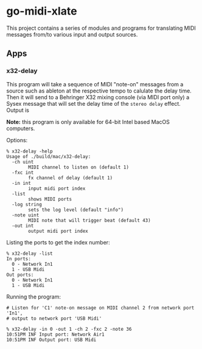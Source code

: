 # go-midi-xlate

This project contains a series of modules and programs for translating MIDI messages from/to various input and output sources.

## Apps

### x32-delay

This program will take a sequence of MIDI "note-on" messages from a source such as ableton at the respective tempo to calulate the delay time. Then it will send to a Behringer X32 mixing console (via MIDI port only) a Sysex message that will set the delay time of the `stereo delay` effect. Output is 

__Note:__ this program is only available for 64-bit Intel based MacOS computers.

Options:
```text
% x32-delay -help
Usage of ./build/mac/x32-delay:
  -ch uint
    	MIDI channel to listen on (default 1)
  -fxc int
    	fx channel of delay (default 1)
  -in int
    	input midi port index
  -list
    	shows MIDI ports
  -log string
    	sets the log level (default "info")
  -note uint
    	MIDI note that will trigger beat (default 43)
  -out int
    	output midi port index
```

Listing the ports to get the index number:
```text
% x32-delay -list
In ports:
  0 - Network In1
  1 - USB Midi
Out ports:
  0 - Network In1
  1 - USB Midi
```

Running the program:

```text
# Listen for 'C1' note-on message on MIDI channel 2 from network port 'In1', 
# output to network port 'USB Midi'

% x32-delay -in 0 -out 1 -ch 2 -fxc 2 -note 36
10:51PM INF Input port: Network Air1
10:51PM INF Output port: USB Midi

```